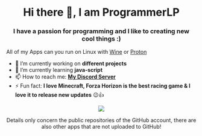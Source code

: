 <h1 align="center">Hi there 👋, I am ProgrammerLP</h1>
<h3 align="center">I have a passion for programming and I like to creating new cool things :)</h3>

All of my Apps can you run on Linux with [Wine](https://www.winehq.org/) or [Proton](https://github.com/ValveSoftware/Proton)

- 🔭 I’m currently working on **different projects**
- 🌱 I’m currently learning **java-script**
- 📫 How to reach me: **[My Discord Server](https://discord.gg/PXRZm3XQDb)**
- ⚡ Fun fact: **I love Minecraft, Forza Horizon is the best racing game & I love it to release new updates** 😉👍

<p align="center"><img align="center" src="https://github-readme-stats.vercel.app/api/top-langs/?username=programmerlp&layout=compact&theme=dark"></p> 
  
  <p align="center">Details only concern the public repositories of the GitHub account, there are also other apps that are not uploaded to GitHub!</p>

<!--
**ProgrammerLP/ProgrammerLP** is a ✨ _special_ ✨ repository because its `README.md` (this file) appears on your GitHub profile.

Here are some ideas to get you started:

- 🔭 I’m currently working on ...
- 🌱 I’m currently learning ...
- 👯 I’m looking to collaborate on ...
- 🤔 I’m looking for help with ...
- 💬 Ask me about ...
- 📫 How to reach me: ...
- 😄 Pronouns: ...
- ⚡ Fun fact: ...
-->

